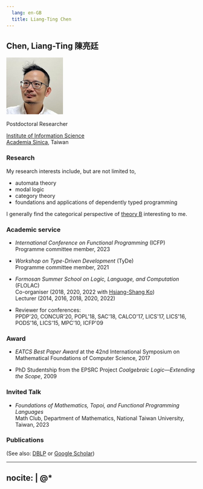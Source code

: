 ```yaml
---
  lang: en-GB
  title: Liang-Ting Chen
---
```


## __Chen, Liang-Ting 陳亮廷__

<img src="/img/profile.jpg" srcset="/img/profile-hires.jpg 2x" class="float-sm-end rounded-circle p-5">

Postdoctoral Researcher

[Institute of Information Science](https://www.iis.sinica.edu.tw)\
[Academia Sinica](https://www.sinica.edu.tw/), Taiwan 


### Research

My research interests include, but are not limited to, 

  * automata theory
  * modal logic
  * category theory
  * foundations and applications of dependently typed programming

I generally find the categorical perspective of [theory B](https://cstheory.stackexchange.com/a/1523/51895) interesting to me.

### Academic service

  * *International Conference on Functional Programming* (ICFP)\
    Programme committee member, 2023

  * *Workshop on Type-Driven Development* (TyDe)\
    Programme committee member, 2021

  * *Formosan Summer School on Logic, Language, and Computation* (FLOLAC)\
    Co-organiser (2018, 2020, 2022 with [Hsiang-Shang Ko](https://josh-hs-ko.github.io))\
    Lecturer (2014, 2016, 2018, 2020, 2022)

  * Reviewer for conferences:\
    PPDP'20, CONCUR'20, POPL'18, SAC'18, CALCO'17, LICS'17, LICS'16, PODS'16, LICS'15, MPC'10, ICFP'09

### Award

  - *EATCS Best Paper Award* at the 42nd International Symposium on Mathematical Foundations of Computer Science, 2017

  - PhD Studentship from the EPSRC Project *Coalgebraic Logic—Extending the Scope*, 2009

### Invited Talk

  - *Foundations of Mathematics, Topoi, and Functional Programming Languages*\
    Math Club, Department of Mathematics, National Taiwan University, Taiwan, 2023

### Publications

(See also: [DBLP](https://dblp.org/pid/153/3116-1.html) or [Google Scholar](https://scholar.google.com/citations?user=9jA3dngAAAAJ))

---
nocite: |
  @*
---
